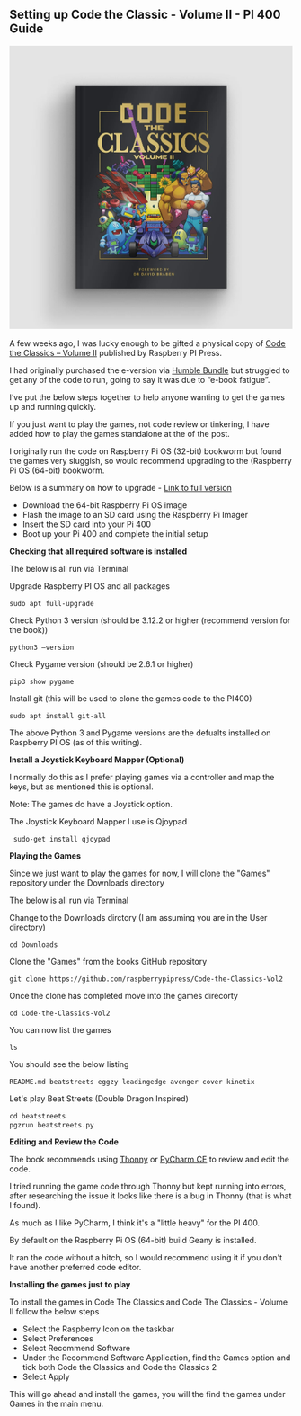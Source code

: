 ## Setting up Code the Classic - Volume II - PI 400 Guide

![Code the Classics - Volume 2](/assets/images/prj_ctcv2/Code_the_Classics_vol_2_Fix.jpg)

A few weeks ago, I was lucky enough to be gifted a physical copy of [Code the Classics – Volume II](https://store.rpipress.cc/collections/books/products/code-the-classics-volume-ii) published by Raspberry PI Press.

I had originally purchased the e-version via [Humble Bundle](https://www.humblebundle.com/books/raspberry-pi-and-retro-gaming-by-raspberry-pi-press-books?hmb_source=&hmb_medium=product_tile&hmb_campaign=mosaic_section_1_layout_index_1_layout_type_threes_tile_index_3_c_raspberrypiandretrogamingbyraspberrypipress_bookbundle) but struggled to get any of the code to run, going to say it was due to “e-book fatigue”.

I’ve put the below steps together to help anyone wanting to get the games up and running quickly.

If you just want to play the games, not code review or tinkering, I have added how to play the games standalone at the of the post.

  I originally run the code on Raspberry Pi OS (32-bit) bookworm but found the games very sluggish, so would recommend 
  upgrading to the (Raspberry Pi OS (64-bit) bookworm.

  Below is a summary on how to upgrade - [Link to full version](https://www.raspberrypi.com/software/) 

  - Download the 64-bit Raspberry Pi OS image 
  - Flash the image to an SD card using the Raspberry Pi Imager
  - Insert the SD card into your Pi 400
  - Boot up your Pi 400 and complete the initial setup

  **Checking that all required software is installed**

  The below is all run via Terminal 

  Upgrade Raspberry PI OS and all packages 

    sudo apt full-upgrade

  Check Python 3 version (should be 3.12.2 or higher (recommend version for the book))

    python3 —version

  Check Pygame version (should be 2.6.1 or higher)

    pip3 show pygame

  Install git (this will be used to clone the games code to the PI400)

    sudo apt install git-all

  The above Python 3 and Pygame versions are the defualts installed on Raspberry PI OS (as of this writing).

  **Install a Joystick Keyboard Mapper (Optional)**

  I normally do this as I prefer playing games via a controller and map the keys, but as mentioned this is optional.

  Note: The games do have a Joystick option.

  The Joystick Keyboard Mapper I use is Qjoypad

     sudo-get install qjoypad

  **Playing the Games**

  Since we just want to play the games for now, I will clone the "Games" repository under the Downloads directory

  The below is all run via Terminal

  Change to the Downloads dirctory (I am assuming you are in the User directory)

    cd Downloads 

  Clone the "Games" from the books GitHub repository

    git clone https://github.com/raspberrypipress/Code-the-Classics-Vol2

  Once the clone has completed move into the games direcorty

    cd Code-the-Classics-Vol2

  You can now list the games

    ls

  You should see the below listing

    README.md beatstreets eggzy leadingedge avenger cover kinetix

  Let's play Beat Streets (Double Dragon Inspired)

    cd beatstreets
    pgzrun beatstreets.py

  **Editing and Review the Code**

  The book recommends using [Thonny](https://thonny.org) or [PyCharm CE](https://www.jetbrains.com/pycharm/) to review and edit the code.

  I tried running the game code through Thonny but kept running into errors, after researching 
  the issue it looks like there is a bug in Thonny (that is what I found).

  As much as I like PyCharm, I think it's a "little heavy" for the PI 400.

  By default on the Raspberry Pi OS (64-bit) build Geany is installed.

  It ran the code without a hitch, so I would recommend using it if you don't have another preferred code editor.

  **Installing the games just to play**

  To install the games in Code The Classics and Code The Classics - Volume II follow the below steps

  - Select the Raspberry Icon on the taskbar
  - Select Preferences
  - Select Recommend Software
  - Under the Recommend Software Application, find the Games option and tick both Code the Classics and Code the Classics 2 
  - Select Apply

  This will go ahead and install the games, you will the find the games under Games in the main menu.  
      
  
